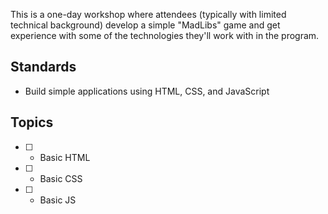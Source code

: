 This is a one-day workshop where attendees (typically with limited technical background) develop a simple "MadLibs" game and get experience with some of the technologies they'll work with in the program.

## Standards

* Build simple applications using HTML, CSS, and JavaScript

## Topics

* [ ] - Basic HTML
* [ ] - Basic CSS
* [ ] - Basic JS
